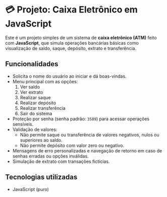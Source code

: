 # 💳 Projeto: Caixa Eletrônico em JavaScript

Este é um projeto simples de um sistema de **caixa eletrônico (ATM)** feito com **JavaScript**, que simula operações bancárias básicas como visualização de saldo, saque, depósito, extrato e transferência.

##  Funcionalidades

- Solicita o nome do usuário ao iniciar e dá boas-vindas.
- Menu principal com as opções:
  1. Ver saldo
  2. Ver extrato
  3. Realizar saque
  4. Realizar depósito
  5. Realizar transferência
  6. Sair do sistema
- Proteção por senha (senha padrão: `3589`) para acessar operações sensíveis.
- Validação de valores:
  - Não permite saque ou transferência de valores negativos, nulos ou superiores ao saldo.
  - Não permite depósito com valor zero ou negativo.
- Mensagens de erro personalizadas e navegação de retorno em caso de senhas erradas ou opções inválidas.
- Simulação de extrato com transações fictícias.

##  Tecnologias utilizadas

- JavaScript (puro)
